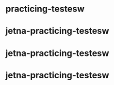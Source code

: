 # practicing-testesw
# jetna-practicing-testesw
# jetna-practicing-testesw
# jetna-practicing-testesw
